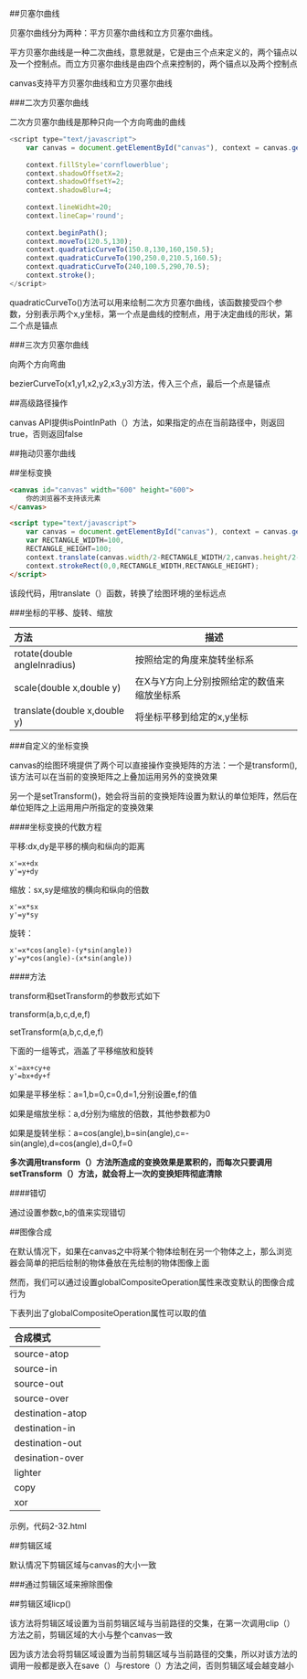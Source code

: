 ##贝塞尔曲线

贝塞尔曲线分为两种：平方贝塞尔曲线和立方贝塞尔曲线。

平方贝塞尔曲线是一种二次曲线，意思就是，它是由三个点来定义的，两个锚点以及一个控制点。而立方贝塞尔曲线是由四个点来控制的，两个锚点以及两个控制点

canvas支持平方贝塞尔曲线和立方贝塞尔曲线

###二次方贝塞尔曲线

二次方贝塞尔曲线是那种只向一个方向弯曲的曲线

```javascript
<script type="text/javascript">
    var canvas = document.getElementById("canvas"), context = canvas.getContext("2d");
    
    context.fillStyle='cornflowerblue';
    context.shadowOffsetX=2;
    context.shadowOffsetY=2;
    context.shadowBlur=4;
    
    context.lineWidht=20;
    context.lineCap='round';
    
    context.beginPath();
    context.moveTo(120.5,130);
    context.quadraticCurveTo(150.8,130,160,150.5);
    context.quadraticCurveTo(190,250.0,210.5,160.5);
    context.quadraticCurveTo(240,100.5,290,70.5);
    context.stroke();
</script>
```

quadraticCurveTo()方法可以用来绘制二次方贝塞尔曲线，该函数接受四个参数，分别表示两个x,y坐标，第一个点是曲线的控制点，用于决定曲线的形状，第二个点是锚点

###三次方贝塞尔曲线

向两个方向弯曲

bezierCurveTo(x1,y1,x2,y2,x3,y3)方法，传入三个点，最后一个点是锚点


##高级路径操作

canvas API提供isPointInPath（）方法，如果指定的点在当前路径中，则返回true，否则返回false

##拖动贝塞尔曲线

##坐标变换

```html
<canvas id="canvas" width="600" height="600">
	你的浏览器不支持该元素
</canvas>

<script type="text/javascript">
    var canvas = document.getElementById("canvas"), context = canvas.getContext("2d");
    var RECTANGLE_WIDTH=100,
    RECTANGLE_HEIGHT=100;
    context.translate(canvas.width/2-RECTANGLE_WIDTH/2,canvas.height/2-RECTANGLE_HEIGHT/2);
    context.strokeRect(0,0,RECTANGLE_WIDTH,RECTANGLE_HEIGHT);
</script>
```

该段代码，用translate（）函数，转换了绘图环境的坐标远点

###坐标的平移、旋转、缩放

|方法|描述|
|:--|---|
|rotate(double angleInradius)|按照给定的角度来旋转坐标系|
|scale(double x,double y)|在X与Y方向上分别按照给定的数值来缩放坐标系|
|translate(double x,double y)|将坐标平移到给定的x,y坐标|

###自定义的坐标变换

canvas的绘图环境提供了两个可以直接操作变换矩阵的方法：一个是transform(),该方法可以在当前的变换矩阵之上叠加运用另外的变换效果

另一个是setTransform()，她会将当前的变换矩阵设置为默认的单位矩阵，然后在单位矩阵之上运用用户所指定的变换效果

####坐标变换的代数方程

平移:dx,dy是平移的横向和纵向的距离

	x'=x+dx
	y'=y+dy

缩放：sx,sy是缩放的横向和纵向的倍数

	x'=x*sx
	y'=y*sy

旋转：

	x'=x*cos(angle)-(y*sin(angle))
	y'=y*cos(angle)-(x*sin(angle))

####方法

transform和setTransform的参数形式如下

transform(a,b,c,d,e,f)

setTransform(a,b,c,d,e,f)

下面的一组等式，涵盖了平移缩放和旋转

	x'=ax+cy+e
	y'=bx+dy+f

如果是平移坐标：a=1,b=0,c=0,d=1,分别设置e,f的值

如果是缩放坐标：a,d分别为缩放的倍数，其他参数都为0

如果是旋转坐标：a=cos(angle),b=sin(angle),c=-sin(angle),d=cos(angle),d=0,f=0

**多次调用transform（）方法所造成的变换效果是累积的，而每次只要调用setTransform（）方法，就会将上一次的变换矩阵彻底清除**

####错切

通过设置参数c,b的值来实现错切

##图像合成

在默认情况下，如果在canvas之中将某个物体绘制在另一个物体之上，那么浏览器会简单的把后绘制的物体叠放在先绘制的物体图像上面

然而，我们可以通过设置globalCompositeOperation属性来改变默认的图像合成行为

下表列出了globalCompositeOperation属性可以取的值

|合成模式||
|:--|---|
|source-atop||
|source-in||
|source-out||
|source-over||
|destination-atop||
|destination-in||
|destination-out||
|desination-over||
|lighter||
|copy||
|xor||

示例，代码2-32.html

##剪辑区域

默认情况下剪辑区域与canvas的大小一致

###通过剪辑区域来擦除图像

##剪辑区域licp()

该方法将剪辑区域设置为当前剪辑区域与当前路径的交集，在第一次调用clip（）方法之前，剪辑区域的大小与整个canvas一致

因为该方法会将剪辑区域设置为当前剪辑区域与当前路径的交集，所以对该方法的调用一般都是嵌入在save（）与restore（）方法之间，否则剪辑区域会越变越小